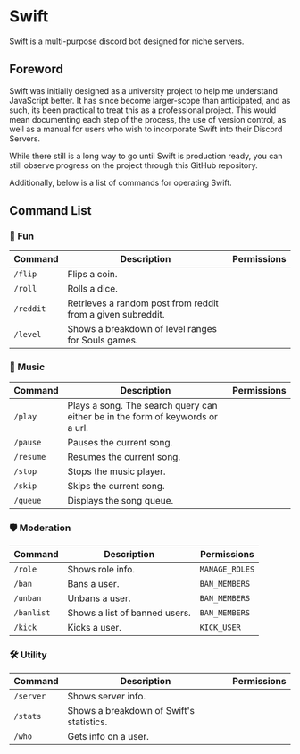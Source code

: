 # Swift
Swift is a multi-purpose discord bot designed for niche servers.

## Foreword

Swift was initially designed as a university project to help me understand JavaScript better. It has since become larger-scope than anticipated, and as such, its been practical to treat this as a professional project. This would mean documenting each step of the process, the use of version control, as well as a manual for users who wish to incorporate Swift into their Discord Servers.

While there still is a long way to go until Swift is production ready, you can still observe progress on the project through this GitHub repository.

Additionally, below is a list of commands for operating Swift.

## Command List

### 🎲 Fun

| Command | Description | Permissions |
| --- | --- | --- |
| `/flip` | Flips a coin. | 
| `/roll` | Rolls a dice. |
| `/reddit` | Retrieves a random post from reddit from a given subreddit. |
| `/level` | Shows a breakdown of level ranges for Souls games. |

### 🎵 Music

| Command | Description | Permissions |
| --- | --- | --- |
| `/play` | Plays a song. The search query can either be in the form of keywords or a url. | 
| `/pause` | Pauses the current song. |
| `/resume` | Resumes the current song. |
| `/stop` | Stops the music player. |
| `/skip` | Skips the current song. |
| `/queue` | Displays the song queue. |

### 🛡️ Moderation

| Command | Description | Permissions |
| --- | --- | --- |
| `/role` | Shows role info. | `MANAGE_ROLES` |
| `/ban` | Bans a user. | `BAN_MEMBERS` |
| `/unban` | Unbans a user. | `BAN_MEMBERS` |
| `/banlist` | Shows a list of banned users. | `BAN_MEMBERS` |
| `/kick` | Kicks a user. | `KICK_USER` |

### 🛠️ Utility

| Command | Description | Permissions |
| --- | --- | --- |
| `/server` | Shows server info. |
| `/stats` | Shows a breakdown of Swift's statistics. |
| `/who` | Gets info on a user. |
